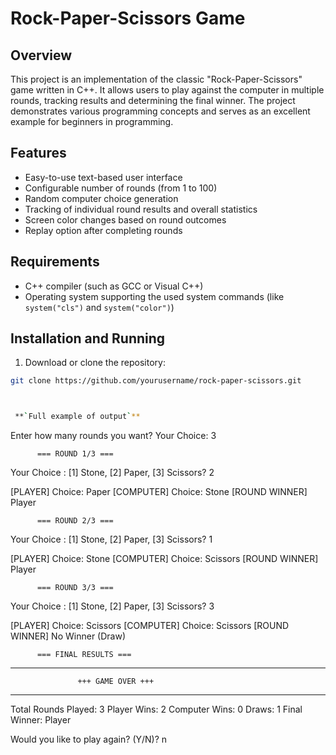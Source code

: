 # Rock-Paper-Scissors Game

## Overview

This project is an implementation of the classic "Rock-Paper-Scissors" game written in C++. It allows users to play against the computer in multiple rounds, tracking results and determining the final winner. The project demonstrates various programming concepts and serves as an excellent example for beginners in programming.

## Features

- Easy-to-use text-based user interface
- Configurable number of rounds (from 1 to 100)
- Random computer choice generation
- Tracking of individual round results and overall statistics
- Screen color changes based on round outcomes
- Replay option after completing rounds

## Requirements

- C++ compiler (such as GCC or Visual C++)
- Operating system supporting the used system commands (like `system("cls")` and `system("color")`)

## Installation and Running

1. Download or clone the repository:
```bash
git clone https://github.com/yourusername/rock-paper-scissors.git



 **`Full example of output`**

```
Enter how many rounds you want?
Your Choice: 3

          === ROUND 1/3 ===
Your Choice : [1] Stone, [2] Paper, [3] Scissors? 2

[PLAYER]  Choice: Paper
[COMPUTER] Choice: Stone
[ROUND WINNER] Player

          === ROUND 2/3 ===
Your Choice : [1] Stone, [2] Paper, [3] Scissors? 1

[PLAYER]  Choice: Stone
[COMPUTER] Choice: Scissors
[ROUND WINNER] Player

          === ROUND 3/3 ===
Your Choice : [1] Stone, [2] Paper, [3] Scissors? 3

[PLAYER]  Choice: Scissors
[COMPUTER] Choice: Scissors
[ROUND WINNER] No Winner (Draw)

          === FINAL RESULTS ===
____________________________________________________________
                   +++ GAME OVER +++
____________________________________________________________

Total Rounds Played: 3
Player Wins:    2
Computer Wins:  0
Draws:          1
Final Winner:   Player

Would you like to play again? (Y/N)? n
